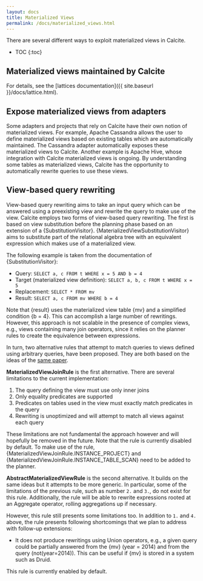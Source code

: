 ```yaml
---
layout: docs
title: Materialized Views
permalink: /docs/materialized_views.html
---
```

<!--
{% comment %}
Licensed to the Apache Software Foundation (ASF) under one or more
contributor license agreements.  See the NOTICE file distributed with
this work for additional information regarding copyright ownership.
The ASF licenses this file to you under the Apache License, Version 2.0
(the "License"); you may not use this file except in compliance with
the License.  You may obtain a copy of the License at

http://www.apache.org/licenses/LICENSE-2.0

Unless required by applicable law or agreed to in writing, software
distributed under the License is distributed on an "AS IS" BASIS,
WITHOUT WARRANTIES OR CONDITIONS OF ANY KIND, either express or implied.
See the License for the specific language governing permissions and
limitations under the License.
{% endcomment %}
-->

There are several different ways to exploit materialized views in Calcite.

* TOC
{:toc}

## Materialized views maintained by Calcite

For details, see the [lattices documentation]({{ site.baseurl }}/docs/lattice.html).

## Expose materialized views from adapters

Some adapters and projects that rely on Calcite have their own notion of materialized views.
For example, Apache Cassandra allows the user to define materialized views based on existing tables which are automatically maintained.
The Cassandra adapter automatically exposes these materialized views to Calcite.
Another example is Apache Hive, whose integration with Calcite materialized views is ongoing.
By understanding some tables as materialized views, Calcite has the opportunity to automatically rewrite queries to use these views.

## View-based query rewriting

View-based query rewriting aims to take an input query which can be answered using a preexisting view and rewrite the query to make use of the view.
Calcite employs two forms of view-based query rewriting.
The first is based on view substitution before the planning phase based on an extension of a {SubstitutionVisitor}.
{MaterializedViewSubstitutionVisitor} aims to substitute part of the relational algebra tree with an equivalent expression which makes use of a materialized view.

The following example is taken from the documentation of {SubstitutionVisitor}:

 * Query: `SELECT a, c FROM t WHERE x = 5 AND b = 4`
 * Target (materialized view definition): `SELECT a, b, c FROM t WHERE x = 5`
 * Replacement: `SELECT * FROM mv`
 * Result: `SELECT a, c FROM mv WHERE b = 4`

Note that {result} uses the materialized view table {mv} and a simplified condition {b = 4}.
This can accomplish a large number of rewritings.
However, this approach is not scalable in the presence of complex views, e.g., views containing many join operators,
since it relies on the planner rules to create the equivalence between expressions.

In turn, two alternative rules that attempt to match queries to views defined using arbitrary queries,
have been proposed. They are both based on the ideas of the [same paper](http://citeseerx.ist.psu.edu/viewdoc/summary?doi=10.1.1.95.113).

__MaterializedViewJoinRule__ is the first alternative. There are several limitations to the current implementation:

1. The query defining the view must use only inner joins
2. Only equality predicates are supported
3. Predicates on tables used in the view must exactly match predicates in the query
4. Rewriting is unoptimized and will attempt to match all views against each query

These limitations are not fundamental the approach however and will hopefully be removed in the future.
Note that the rule is currently disabled by default.
To make use of the rule, {MaterializedViewJoinRule.INSTANCE_PROJECT} and {MaterializedViewJoinRule.INSTANCE_TABLE_SCAN} need to be added to the planner.

__AbstractMaterializedViewRule__ is the second alternative. It builds on the same ideas but it attempts to be more generic.
In particular, some of the limitations of the previous rule, such as number `2.` and `3.`, do not exist for this rule.
Additionally, the rule will be able to rewrite expressions rooted at an Aggregate operator, rolling aggregations up if necessary.

However, this rule still presents some limitations too. In addition to `1.` and `4.` above, the rule presents following
shortcomings that we plan to address with follow-up extensions:

* It does not produce rewritings using Union operators, e.g., a given query could be partially answered from the
{mv} (year = 2014) and from the query (not(year=2014)). This can be useful if {mv} is stored in a system such as
Druid.

This rule is currently enabled by default.
